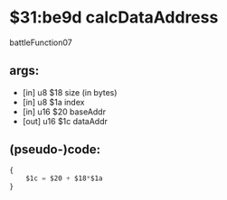 ﻿
# $31:be9d calcDataAddress

<summary>battleFunction07</summary>

## args:
+ [in] u8 $18 size (in bytes)
+ [in] u8 $1a index	
+ [in] u16 $20 baseAddr 
+ [out] u16 $1c dataAddr
## (pseudo-)code:
```js
{
	$1c = $20 + $18*$1a
}
```




